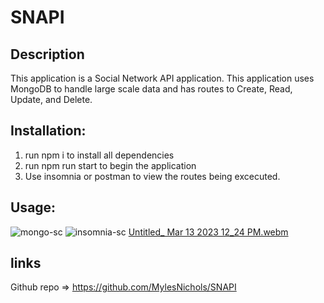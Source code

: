 # SNAPI

## Description
This application is a Social Network API application. This application uses MongoDB to handle large scale data and has routes to Create, Read, Update, and Delete.

## Installation:
1. run npm i to install all dependencies
2. run npm run start to begin the application
3. Use insomnia or postman to view the routes being excecuted.

## Usage:
![mongo-sc](https://user-images.githubusercontent.com/111784726/224767295-3bdbd6ac-65e6-4cef-9687-febf7e047723.png)
![insomnia-sc](https://user-images.githubusercontent.com/111784726/224767335-d967ecd9-936e-4044-a112-292725124a9e.png)
[Untitled_ Mar 13 2023 12_24 PM.webm](https://user-images.githubusercontent.com/111784726/224767524-78d5133e-1caa-4a98-9ebb-dda32bea77e5.webm)


## links
Github repo => https://github.com/MylesNichols/SNAPI

